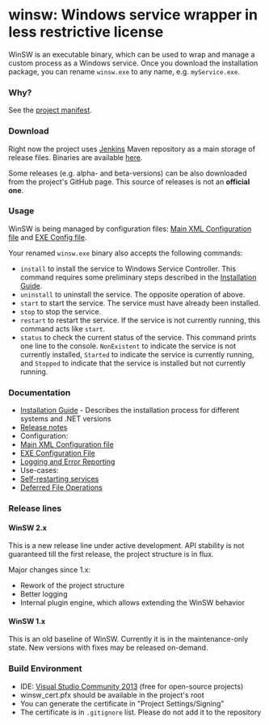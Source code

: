 winsw: Windows service wrapper in less restrictive license
=========================

WinSW is an executable binary, which can be used to wrap and manage a custom process as a Windows service.
Once you download the installation package, you can rename `winsw.exe` to any name, e.g. `myService.exe`.

### Why?

See the [project manifest](MANIFEST.md).

### Download
Right now the project uses [Jenkins](https://jenkins.io/index.html) Maven repository as a main storage of release files. 
Binaries are available [here](http://repo.jenkins-ci.org/releases/com/sun/winsw/winsw/). 

Some releases (e.g. alpha- and beta-versions) can be also downloaded from the project's GitHub page. 
This source of releases is not an **official one**.

### Usage

WinSW is being managed by configuration files: [Main XML Configuration file](doc/xmlConfigFile.md) and [EXE Config file](doc/exeConfigFile.md).

Your renamed `winsw.exe` binary also accepts the following commands:

* `install` to install the service to Windows Service Controller.
  This command requires some preliminary steps described in the [Installation Guide](doc/installation.md).
* `uninstall` to uninstall the service. The opposite operation of above.
* `start` to start the service. The service must have already been installed.
* `stop` to stop the service.
* `restart` to restart the service. If the service is not currently running, this command acts like `start`.
* `status` to check the current status of the service. This command prints one line to the console. `NonExistent` to indicate the service is not currently installed, `Started` to indicate the service is currently running, and `Stopped` to indicate that the service is installed but not currently running.

### Documentation

* [Installation Guide](doc/installation.md) - Describes the installation process for different systems and .NET versions
* [Release notes](CHANGELOG.md)
* Configuration:
 * [Main XML Configuration file](doc/xmlConfigFile.md)
 * [EXE Configuration File](doc/exeConfigFile.md)
 * [Logging and Error Reporting](doc/loggingAndErrorReporting.md)
* Use-cases:
 * [Self-restarting services](doc/selfRestartingService.md)
 * [Deferred File Operations](doc/deferredFileOperations.md)

### Release lines

#### WinSW 2.x

This is a new release line under active development.
API stability is not guaranteed till the first release, the project structure is in flux.

Major changes since 1.x:
* Rework of the project structure
* Better logging
* Internal plugin engine, which allows extending the WinSW behavior

#### WinSW 1.x

This is an old baseline of WinSW.
Currently it is in the maintenance-only state.
New versions with fixes may be released on-demand.

### Build Environment

* IDE: [Visual Studio Community 2013](http://www.visualstudio.com/en-us/news/vs2013-community-vs.aspx) (free for open-source projects)
* winsw_cert.pfx should be available in the project's root
 * You can generate the certificate in "Project Settings/Signing"
 * The certificate is in <code>.gitignore</code> list. Please do not add it to the repository
